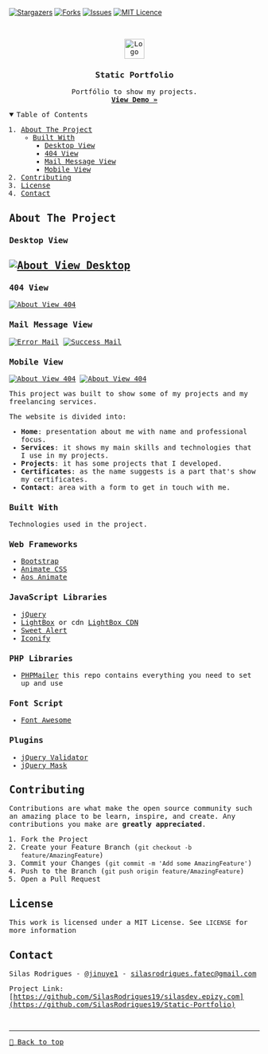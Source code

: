[![Stargazers][stars-shield]][stars-url]
[![Forks][forks-shield]][forks-url]
[![Issues][issues-shield]][issues-url]
[![MIT Licence][license-shield]][license-url]


<!-- PROJECT LOGO -->
<br />
<samp>
<p align="center">
  <a href="http://silasrodrigues.me">
    <img src="assets/img/logo.png" alt="Logo" height="40">
  </a>

  <h3 align="center">Static Portfolio</h3>

  <p align="center">
    Portfólio to show my projects.
    <br />
    <a href="http://silasrodrigues.me"><strong>View Demo »</strong></a>
    <br />
  </p>
</p>



<!-- TABLE OF CONTENTS -->
<details open="open">
  <summary>Table of Contents</summary>
  <ol>
    <li>
      <a href="#about-the-project">About The Project</a>
      <ul>
        <li><a href="#built-with">Built With</a>
          <ul>
            <li><a href="#desktop-view">Desktop View</a></li>
            <li><a href="#404-view">404 View</a></li>
            <li><a href="#mail-message-view">Mail Message View</a></li>
            <li><a href="#mobile-view">Mobile View</a></li>
          </ul>
        </li>
      </ul>
    </li>
    <li><a href="#contributing">Contributing</a></li>
    <li><a href="#license">License</a></li>
    <li><a href="#contact">Contact</a></li>
  </ol>
</details>



<!-- ABOUT THE PROJECT -->
## About The Project

### Desktop View
[![About View Desktop][product-screenshot]](http://silasrodrigues.me)
-
### 404 View
[![About View 404][product-screenshot2]](http://silasrodrigues.me/Example404)

### Mail Message View
  [![Error Mail][product-screenshot5]](http://silasrodrigues.me)
  [![Success Mail][product-screenshot6]](http://silasrodrigues.me)

### Mobile View
  [![About View 404][product-screenshot3]](http://silasrodrigues.me/Example404)
  [![About View 404][product-screenshot4]](http://silasrodrigues.me/Example404)


This project was built to show some of my projects and my freelancing services.

The website is divided into:
* **Home**: presentation about me with name and professional focus.
* **Services**: it shows my main skills and technologies that I use in my projects.
* **Projects**: it has some projects that I developed.
* **Certificates**: as the name suggests is a part that's show my certificates.
* **Contact**: area with a form to get in touch with me.

### Built With

Technologies used in the project.

### Web Frameworks
* [Bootstrap](https://getbootstrap.com)
* [Animate CSS](https://animate.style)
* [Aos Animate](https://michalsnik.github.io/aos/)

### JavaScript Libraries
* [jQuery](https://jquery.com)
* [LightBox](https://lokeshdhakar.com/projects/lightbox2/) or cdn [LightBox CDN](https://cdnjs.com/libraries/lightbox2)
* [Sweet Alert](https://sweetalert2.github.io)
* [Iconify](https://iconify.design)

### PHP Libraries
* [PHPMailer](https://github.com/PHPMailer/PHPMailer) this repo contains everything you need to set up and use

### Font Script
* [Font Awesome](https://fontawesome.com)

### Plugins
* [jQuery Validator](https://jqueryvalidation.org)
* [jQuery Mask](https://igorescobar.github.io/jQuery-Mask-Plugin/docs.html)


<!-- CONTRIBUTING -->
## Contributing

Contributions are what make the open source community such an amazing place to be learn, inspire, and create. Any contributions you make are **greatly appreciated**.

1. Fork the Project
2. Create your Feature Branch (`git checkout -b feature/AmazingFeature`)
3. Commit your Changes (`git commit -m 'Add some AmazingFeature'`)
4. Push to the Branch (`git push origin feature/AmazingFeature`)
5. Open a Pull Request


<!-- LICENSE -->
## License

This work is licensed under a MIT License. See `LICENSE` for more information


<!-- CONTACT -->
## Contact

Silas Rodrigues - [@jinuye1](https://twitter.com/jinuye1) - silasrodrigues.fatec@gmail.com

Project Link: [https://github.com/SilasRodrigues19/silasdev.epizy.com](https://github.com/SilasRodrigues19/Static-Portfolio)


   <!-- MARKDOWN LINKS & IMAGES -->
<!-- https://www.markdownguide.org/basic-syntax/#reference-style-links -->
[contributors-shield]: https://img.shields.io/github/contributors/SilasRodrigues19/Static-Portfolio.svg?style=for-the-badge
[contributors-url]: https://github.com/SilasRodrigues19/Static-Portfolio/graphs/contributors
[forks-shield]: https://img.shields.io/github/forks/SilasRodrigues19/Static-Portfolio.svg?style=for-the-badge
[forks-url]: https://github.com/SilasRodrigues19/Static-Portfolio/network/members
[stars-shield]: https://img.shields.io/github/stars/SilasRodrigues19/Static-Portfolio.svg?style=for-the-badge
[stars-url]: https://github.com/SilasRodrigues19/Static-Portfolio/stargazers
[forks-shield]: https://img.shields.io/github/forks/SilasRodrigues19/Static-Portfolio.svg?style=for-the-badge
[forks-url]: https://github.com/SilasRodrigues19/Static-Portfolio/network/members
[issues-shield]: https://img.shields.io/github/issues/SilasRodrigues19/Static-Portfolio.svg?style=for-the-badge
[issues-url]: https://github.com/SilasRodrigues19/Static-Portfolio/issues
[license-shield]: https://img.shields.io/github/license/SilasRodrigues19/Static-Portfolio.svg?style=for-the-badge
[license-url]: https://github.com/SilasRodrigues19/Static-Portfolio/blob/master/LICENSE
[product-screenshot]: ./assets/img/preview.gif
[product-screenshot2]: ./assets/img/preview404.png
[product-screenshot3]: ./assets/img/preview2.gif
[product-screenshot4]: ./assets/img/preview404-mobile.png
[product-screenshot5]: ./assets/img/previewErrorMail.png
[product-screenshot6]: ./assets/img/previewSuccessMail.png

<br><hr>
[🔼 Back to top](#Static-Portfolio)
